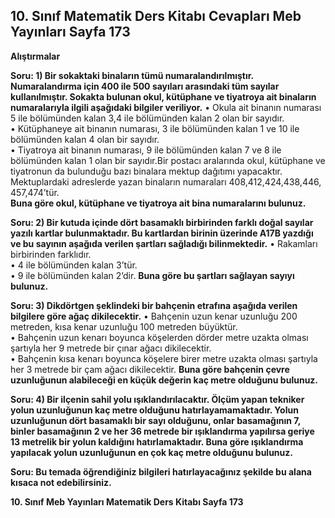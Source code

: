 ## 10. Sınıf Matematik Ders Kitabı Cevapları Meb Yayınları Sayfa 173

**Alıştırmalar**

**Soru: 1) Bir sokaktaki binaların tümü numaralandırılmıştır. Numaralandırma için 400 ile 500 sayıları arasındaki tüm sayılar kullanılmıştır. Sokakta bulunan okul, kütüphane ve tiyatroya ait binaların numaralarıyla ilgili aşağıdaki bilgiler veriliyor.** • Okula ait binanın numarası 5 ile bölümünden kalan 3,4 ile bölümünden kalan 2 olan bir sayıdır.  
 • Kütüphaneye ait binanın numarası, 3 ile bölümünden kalan 1 ve 10 ile bölümünden kalan 4 olan bir sayıdır.  
 • Tiyatroya ait binanın numarası, 9 ile bölümünden kalan 7 ve 8 ile bölümünden kalan 1 olan bir sayıdır.Bir postacı aralarında okul, kütüphane ve tiyatronun da bulunduğu bazı binalara mektup dağıtımı yapacaktır. Mektuplardaki adreslerde yazan binaların numaraları 408,412,424,438,446, 457,474’tür.  
 **Buna göre okul, kütüphane ve tiyatroya ait bina numaralarını bulunuz.**

**Soru: 2) Bir kutuda içinde dört basamaklı birbirinden farklı doğal sayılar yazılı kartlar bulunmaktadır. Bu kartlardan birinin üzerinde A17B yazdığı ve bu sayının aşağıda verilen şartları sağladığı bilinmektedir.** • Rakamları birbirinden farklıdır.  
 • 4 ile bölümünden kalan 3’tür.  
 • 9 ile bölümünden kalan 2’dir. **Buna göre bu şartları sağlayan sayıyı bulunuz.**

**Soru: 3) Dikdörtgen şeklindeki bir bahçenin etrafına aşağıda verilen bilgilere göre ağaç dikilecektir.** • Bahçenin uzun kenar uzunluğu 200 metreden, kısa kenar uzunluğu 100 metreden büyüktür.  
 • Bahçenin uzun kenarı boyunca köşelerden dörder metre uzakta olması şartıyla her 9 metrede bir çınar ağacı dikilecektir.  
 • Bahçenin kısa kenarı boyunca köşelere birer metre uzakta olması şartıyla her 3 metrede bir çam ağacı dikilecektir. **Buna göre bahçenin çevre uzunluğunun alabileceği en küçük değerin kaç metre olduğunu bulunuz.**

**Soru: 4) Bir ilçenin sahil yolu ışıklandırılacaktır. Ölçüm yapan tekniker yolun uzunluğunun kaç metre olduğunu hatırlayamamaktadır. Yolun uzunluğunun dört basamaklı bir sayı olduğunu, onlar basamağının 7, binler basamağının 2 ve her 36 metrede bir ışıklandırma yapılırsa geriye 13 metrelik bir yolun kaldığını hatırlamaktadır. Buna göre ışıklandırma yapılacak yolun uzunluğunun en çok kaç metre olduğunu bulunuz.**

**Soru: Bu temada öğrendiğiniz bilgileri hatırlayacağınız şekilde bu alana kısaca not edebilirsiniz.**

**10. Sınıf Meb Yayınları Matematik Ders Kitabı Sayfa 173**